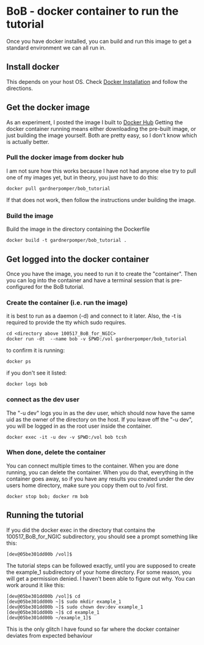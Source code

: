 # BoB - docker container to run the tutorial

Once you have docker installed, you can build and run this image to get
a standard environment we can all run in.

## Install docker

This depends on your host OS. Check [Docker Installation](https://docs.docker.com/installation) and follow the directions.

## Get the docker image

As an experiment, I posted the image I built to [Docker
Hub](https://hub.docker.com) Getting the docker container running
means either downloading the pre-built image, or just building the
image yourself. Both are pretty easy, so I don't know which is
actually better.

### Pull the docker image from docker hub

I am not sure how this works because I have not had anyone else try to
pull one of my images yet, but in theory, you just have to do this:

    docker pull gardnerpomper/bob_tutorial

If that does not work, then follow the instructions under building the image.

### Build the image

Build the image in the directory containing the Dockerfile

    docker build -t gardnerpomper/bob_tutorial .

## Get logged into the docker container

Once you have the image, you need to run it to create the
"container". Then you can log into the container and have a terminal
session that is pre-configured for the BoB tutorial.

### Create the container (i.e. run the image)

it is best to run as a daemon (-d) and connect to it later. Also, the -t is required
to provide the tty which sudo requires.

    cd <directory above 100517_BoB_for_NGIC>
    docker run -dt  --name bob -v $PWD:/vol gardnerpomper/bob_tutorial

to confirm it is running:

    docker ps

if you don't see it listed:

    docker logs bob

### connect as the dev user

The "-u dev" logs you in as the dev user, which should now have the same uid as the
owner of the directory on the host. If you leave off the "-u dev", you will be logged
in as the root user inside the container.

    docker exec -it -u dev -v $PWD:/vol bob tcsh

### When done, delete the container

You can connect multiple times to the container. When you are done running, you can
delete the container. When you do that, everything in the container goes away, so
if you have any results you created under the dev users home directory, make sure
you copy them out to /vol first.

    docker stop bob; docker rm bob

## Running the tutorial

If you did the docker exec in the directory that contains the 100517\_BoB\_for\_NGIC subdirectory, you should see a prompt something like this:

    [dev@05be301dd00b /vol]$

The tutorial steps can be followed exactly, until you are supposed to create the example_1 subdirectory of your home directory. For some reason, you will get a permission denied. I haven't been able to figure out why. You can work around it like this:

    [dev@05be301dd00b /vol]$ cd
    [dev@05be301dd00b ~]$ sudo mkdir example_1
    [dev@05be301dd00b ~]$ sudo chown dev:dev example_1
    [dev@05be301dd00b ~]$ cd example_1
    [dev@05be301dd00b ~/example_1]$

This is the only glitch I have found so far where the docker container deviates from expected behaviour

